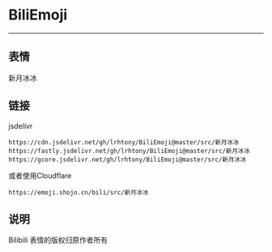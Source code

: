 # BiliEmoji
---
## 表情
新月冰冰
## 链接
jsdelivr
```
https://cdn.jsdelivr.net/gh/lrhtony/BiliEmoji@master/src/新月冰冰
https://fastly.jsdelivr.net/gh/lrhtony/BiliEmoji@master/src/新月冰冰
https://gcore.jsdelivr.net/gh/lrhtony/BiliEmoji@master/src/新月冰冰
```
或者使用Cloudflare
```
https://emoji.shojo.cn/bili/src/新月冰冰
```
## 说明
Bilibili 表情的版权归原作者所有
